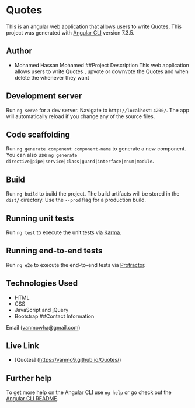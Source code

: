 # Quotes
This is an angular web application that allows users to write Quotes,
This project was generated with [Angular CLI](https://github.com/angular/angular-cli) version 7.3.5.
## Author
* Mohamed Hassan Mohamed
##Project Description
This web application allows users to write Quotes , upvote or downvote the Quotes and when delete the whenever they want

## Development server

Run `ng serve` for a dev server. Navigate to `http://localhost:4200/`. The app will automatically reload if you change any of the source files.

## Code scaffolding

Run `ng generate component component-name` to generate a new component. You can also use `ng generate directive|pipe|service|class|guard|interface|enum|module`.

## Build

Run `ng build` to build the project. The build artifacts will be stored in the `dist/` directory. Use the `--prod` flag for a production build.

## Running unit tests

Run `ng test` to execute the unit tests via [Karma](https://karma-runner.github.io).

## Running end-to-end tests

Run `ng e2e` to execute the end-to-end tests via [Protractor](http://www.protractortest.org/).
## Technologies Used
-   HTML
-   CSS
-   JavaScript and jQuery
-   Bootstrap
##Contact Information

Email (vanmowha@gmail.com)
## Live Link
- [Quotes] (https://vanmo9.github.io/Quotes/)

## Further help

To get more help on the Angular CLI use `ng help` or go check out the [Angular CLI README](https://github.com/angular/angular-cli/blob/master/README.md).
